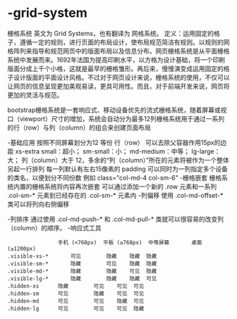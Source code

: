 # -grid-system
栅格系统 英文为 Grid Systems，也有翻译为 网格系统。
定义：运用固定的格子，遵循一定的规则，进行页面的布局设计，使布局规范简洁有规则。以规则的网格阵列来指导和规范网页中的版面布局以及信息分布。网页栅格系统是从平面栅格系统中发展而来。1692年法国为提高印刷水平，以方格为设计基础，将一个印刷版面分成上千个小格，这就是最早的栅格雏形。再后来，慢慢演变成运用固定的格子设计版面的平面设计风格。不过对于网页设计来说，栅格系统的使用，不仅可以让网页的信息呈现更加美观易读，更具可用性。而且，对于前端开发来说，网页将更加的灵活与规范。

bootstrap栅格系统是一套响应式、移动设备优先的流式栅格系统，随着屏幕或视口（viewport）尺寸的增加，系统会自动分为最多12列栅格系统用于通过一系列的行（row）与列（column）的组合来创建页面布局
	
-基础应用
	按照不同屏幕划分为12 等份
	行（row） 可以去除父容器作用15px的边距
	xs-extra small：超小； sm-small：小；  md-medium：中等； lg-large：大；
	列（column）大于 12，多余的“列（column）”所在的元素将被作为一个整体另起一行排列
	每一列默认有左右15像素的 padding
	可以同时为一列指定多个设备的类名，以便划分不同份数  例如 class="col-md-4 col-sm-6"
-栅格嵌套
	栅格系统内置的栅格系统将内容再次嵌套
	可以通过添加一个新的 .row 元素和一系列 .col-sm-* 元素到已经存在的 .col-sm-*  元素内
-列偏移
	使用 .col-md-offset-* 类可以将列向右侧偏移
		
-列排序
	通过使用 .col-md-push-* 和 .col-md-pull-* 类就可以很容易的改变列（column）的顺序。
-响应式工具
```              超小屏幕       小屏幕         桌面 (≥992px)  大屏幕
                手机 (<768px)  平板 (≥768px)  中等屏幕       桌面 (≥1200px)
.visible-xs-*	    可见	      隐藏	隐藏	隐藏
.visible-sm-*	    隐藏	      可见	隐藏	隐藏
.visible-md-*	    隐藏	      隐藏	可见	隐藏
.visible-lg-*	    隐藏	      隐藏	隐藏	可见
.hidden-xs	    隐藏	      可见	可见	可见
.hidden-sm	    可见	      隐藏	可见	可见
.hidden-md	    可见	      可见	隐藏	可见
.hidden-lg	    可见	      可见	可见	隐藏	
	

